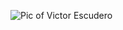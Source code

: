 ![Pic of Victor Escudero](https://i.pinimg.com/originals/3b/f9/23/3bf923875427c3c780f5cd1dbd9449bb.jpg)
